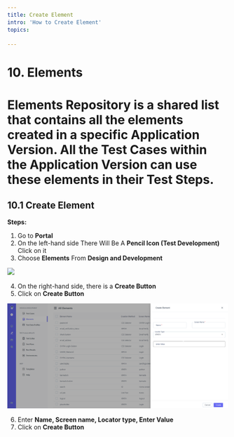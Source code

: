```yaml
---
title: Create Element
intro: 'How to Create Element'
topics:

---
```

# <a name="_uudqc2oy35q1"></a>10. **Elements**
# <a name="_cva6gzr73y3n"></a>Elements Repository is a shared list that contains all the elements created in a specific Application Version. All the Test Cases within the Application Version can use these elements in their Test Steps. 
## <a name="_6ko2nku2o0qu"></a> 10.1  **Create Element** 

**Steps:** 

1. Go to **Portal** 
2. On the left-hand side There Will Be A **Pencil Icon (Test Development)** Click on it 
3. Choose **Elements** From **Design and Development** 

![](imgs/element)

4. On the right-hand side, there is a **Create Button** 
5. Click on **Create Button** 

![](imgs/create-element.png)

6. Enter **Name, Screen name, Locator type, Enter Value**
7. Click on **Create Button** 


